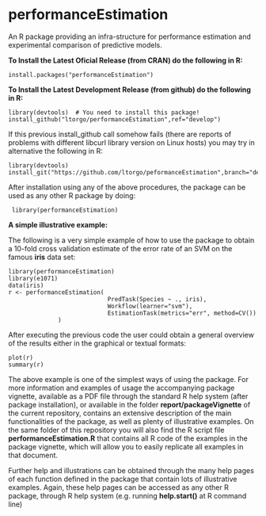 # performanceEstimation

An R package providing an infra-structure for performance estimation and experimental comparison of predictive models.

**To Install the Latest Oficial Release (from CRAN) do the following in R:**

    install.packages("performanceEstimation")

**To Install the Latest Development Release (from github) do the following in R:**

    library(devtools)  # You need to install this package!
    install_github("ltorgo/performanceEstimation",ref="develop")

If this previous install_github call somehow fails (there are reports of problems with different libcurl library version on Linux hosts) you may try in alternative the following in R:

    library(devtools)
    install_git("https://github.com/ltorgo/peformanceEstimation",branch="develop")


After installation using any of the above procedures, the package can be used as any other R package by doing:

     library(performanceEstimation)

**A simple illustrative example:**

The following is a very simple example of how to use the package to obtain a 10-fold cross validation estimate of the error rate of an SVM on the famous **iris** data set:

    library(performanceEstimation)
    library(e1071)
    data(iris)
    r <- performanceEstimation(
                                PredTask(Species ~ ., iris),
                                Workflow(learner="svm"),
                                EstimationTask(metrics="err", method=CV())
			      )

After executing the previous code the user could obtain a general overview of the results either in the graphical or textual formats:

    plot(r)
    summary(r)

The above example is one of the simplest ways of using the package. For more information and examples of usage the accompanying package vignette, available as a PDF file through the standard R help system (after package installation), or available in the folder **report/packageVignette** of the current repository, contains an extensive description of the main functionalities of the package, as well as plenty of illustrative examples. On the same folder of this repository you will also find the R script file **performanceEstimation.R** that contains all R code of the examples in the package vignette, which will allow you to easily replicate all examples in that document.

Further help and illustrations can be obtained through the many help pages of each function defined in the package that contain lots of illustrative examples. Again, these help pages can be accessed as any other R package, through R help system (e.g. running **help.start()** at R command line)
